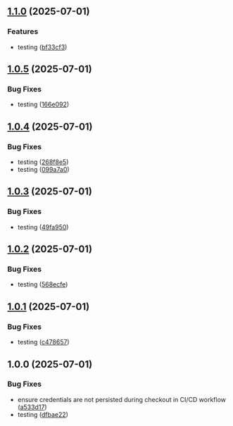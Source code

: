 ## [1.1.0](https://github.com/themagiccog/poc-modus-gitscm/compare/v1.0.5...v1.1.0) (2025-07-01)

### Features

* testing ([bf33cf3](https://github.com/themagiccog/poc-modus-gitscm/commit/bf33cf38757c6c335b0be51fb07868628396fc58))

## [1.0.5](https://github.com/themagiccog/poc-modus-gitscm/compare/v1.0.4...v1.0.5) (2025-07-01)

### Bug Fixes

* testing ([166e092](https://github.com/themagiccog/poc-modus-gitscm/commit/166e092988275f129eda54aff7c96a02ce16d6f9))

## [1.0.4](https://github.com/themagiccog/poc-modus-gitscm/compare/v1.0.3...v1.0.4) (2025-07-01)

### Bug Fixes

* testing ([268f8e5](https://github.com/themagiccog/poc-modus-gitscm/commit/268f8e510b3cfeb933fc169125ad40eaa250bd4b))
* testing ([099a7a0](https://github.com/themagiccog/poc-modus-gitscm/commit/099a7a0545eec969730c6e2190360aa20648b58e))

## [1.0.3](https://github.com/themagiccog/poc-modus-gitscm/compare/v1.0.2...v1.0.3) (2025-07-01)

### Bug Fixes

* testing ([49fa950](https://github.com/themagiccog/poc-modus-gitscm/commit/49fa95024368f0d23d41bd4936cc7f8be25c6ca4))

## [1.0.2](https://github.com/themagiccog/poc-modus-gitscm/compare/v1.0.1...v1.0.2) (2025-07-01)

### Bug Fixes

* testing ([568ecfe](https://github.com/themagiccog/poc-modus-gitscm/commit/568ecfe319a1dcdc68275b712ace47bd1335f8d7))

## [1.0.1](https://github.com/themagiccog/poc-modus-gitscm/compare/v1.0.0...v1.0.1) (2025-07-01)

### Bug Fixes

* testing ([c478657](https://github.com/themagiccog/poc-modus-gitscm/commit/c47865745d374411923b147ba3a5e89791b269f0))

## 1.0.0 (2025-07-01)

### Bug Fixes

* ensure credentials are not persisted during checkout in CI/CD workflow ([a533d17](https://github.com/themagiccog/poc-modus-gitscm/commit/a533d1714aba4fe2625546df313f6fce27c7bd38))
* testing ([dfbae22](https://github.com/themagiccog/poc-modus-gitscm/commit/dfbae2281f9017dc88ecb656718054ced0b5de14))
